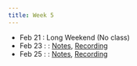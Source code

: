 ```yaml
---
title: Week 5
---
```


- Feb 21 : Long Weekend (No class)
- Feb 23 : : [Notes](#), [Recording](#)
- Feb 25 : : [Notes](#), [Recording](#)
